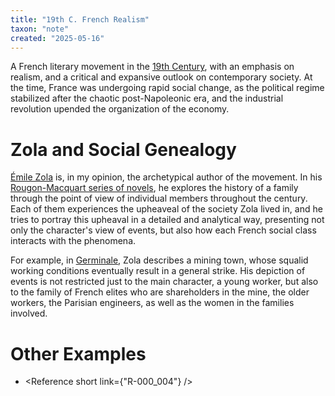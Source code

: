 ```yaml
---
title: "19th C. French Realism"
taxon: "note"
created: "2025-05-16"
---
```


A French literary movement in the [19th Century](N-000_00A), with an emphasis
on realism, and a critical and expansive outlook on contemporary society.
At the time, France was undergoing rapid social change, as the political
regime stabilized after the chaotic post-Napoleonic era,
and the industrial revolution upended the organization of the economy.

# Zola and Social Genealogy

[Émile Zola](A-000_001) is, in my opinion, the archetypical author of
the movement.
In his [Rougon-Macquart series of novels](N-000_00B), he explores the history of
a family through the point of view of individual members throughout the century.
Each of them experiences the upheaveal of the society Zola lived in, and he
tries to portray this upheaval in a detailed and analytical way,
presenting not only the character's view of events, but also how each French social
class interacts with the phenomena.

For example, in [Germinale](R-000_003), Zola describes a mining town, whose
squalid working conditions eventually result in a general strike.
His depiction of events is not restricted just to the main character, a young worker,
but also to the family of French elites who are shareholders in the mine,
the older workers, the Parisian engineers, as well as the women in the families involved.

# Other Examples

- <Reference short link={"R-000_004"} />
